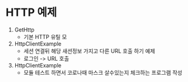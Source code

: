 # HTTP 예제

1. GetHttp
	- 기본 HTTP 유틸 모
2. HttpClientExample
	- 세션 연결뒤 해당 새션정보 가지고 다른 URL 호출 하기 예제 
	- 로그인 -> URL 호출
3. HttpClientExample
	- 모듈 테스트 하면서 코로나때 마스크 살수있는지 체크하는 프로그램 작성 